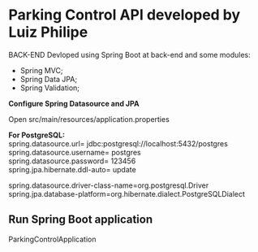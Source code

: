 <h1>Parking Control API developed by Luiz Philipe</h1>

BACK-END
Devloped using Spring Boot at back-end and some modules:

* Spring MVC;
* Spring Data JPA;
* Spring Validation;

<b>Configure Spring Datasource and JPA</b>

Open src/main/resources/application.properties

<b>For PostgreSQL:</b><br>
spring.datasource.url= jdbc:postgresql://localhost:5432/postgres<br>
spring.datasource.username= postgres<br>
spring.datasource.password= 123456<br>
spring.jpa.hibernate.ddl-auto= update<br>

spring.datasource.driver-class-name=org.postgresql.Driver <br>
spring.jpa.database-platform=org.hibernate.dialect.PostgreSQLDialect

## Run Spring Boot application
ParkingControlApplication

